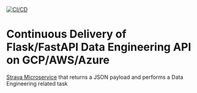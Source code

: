 [![CI/CD](https://github.com/rmratliffbrown/DukeMIDS-FastAPI-Microservice/actions/workflows/main.yml/badge.svg)](https://github.com/rmratliffbrown/DukeMIDS-FastAPI-Microservice/actions/workflows/main.yml)
# Continuous Delivery of Flask/FastAPI Data Engineering API on GCP/AWS/Azure
[Strava Microservice](#) that returns a JSON payload and performs a Data Engineering related task

